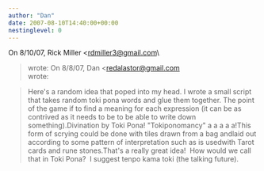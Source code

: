 ```yaml
---
author: "Dan"
date: 2007-08-10T14:40:00+00:00
nestinglevel: 0
---
```

On 8/10/07, Rick Miller <[rdmiller3@gmail.com](mailto://rdmiller3@gmail.com)\
> wrote:
On 8/8/07, Dan <[redalastor@gmail.com](mailto://redalastor@gmail.com)\
> wrote:

> Here's a random idea that poped into my head. I wrote a small script
> that takes random toki pona words and glue them together. The point of
> the game if to find a meaning for each expression (it can be as
> contrived as it needs to be to be able to write down something).Divination by Toki Pona! "Tokiponomancy" a a a a a!This form of scrying could be done with tiles drawn from a bag andlaid out according to some pattern of interpretation such as is usedwith Tarot cards and rune stones.That's a really great idea!  How would we call that in Toki Pona?  I suggest tenpo kama toki (the talking future).